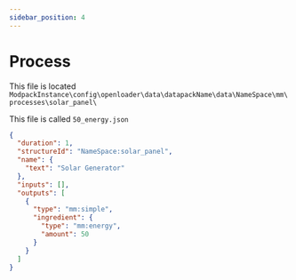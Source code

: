 ```yaml
---
sidebar_position: 4
---
```


# Process

This file is located `ModpackInstance\config\openloader\data\datapackName\data\NameSpace\mm\processes\solar_panel\ `

This file is called `50_energy.json`



```json
{
  "duration": 1,
  "structureId": "NameSpace:solar_panel",
  "name": {
    "text": "Solar Generator"
  },
  "inputs": [],
  "outputs": [
    {
      "type": "mm:simple",
      "ingredient": {
        "type": "mm:energy",
        "amount": 50
      }
    }
  ]
}
```
